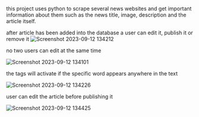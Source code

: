 this project uses python to scrape several news websites and get important information about them such as the news title, image, description and the article itself.

after article has been added into the database a user can edit it, publish it or remove it
![Screenshot 2023-09-12 134212](https://github.com/heldernunes1905/pap_news_scrape_tool-main/assets/79063381/213d73ed-065c-4174-bce0-05e3e911bc3f)


no two users can edit at the same time

![Screenshot 2023-09-12 134101](https://github.com/heldernunes1905/pap_news_scrape_tool-main/assets/79063381/f9e2f89c-5b43-4710-a307-1826fe4bd43a)


the tags will activate if the specific word appears anywhere in the text

![Screenshot 2023-09-12 134226](https://github.com/heldernunes1905/pap_news_scrape_tool-main/assets/79063381/d8ed4d5a-dce1-4835-b866-78089cdfee91)


user can edit the article before publishing it

![Screenshot 2023-09-12 134425](https://github.com/heldernunes1905/pap_news_scrape_tool-main/assets/79063381/f8bcee05-ac2f-4917-8d36-032a7c0c3548)

